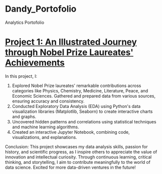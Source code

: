 # Dandy_Portofolio
Analytics Portofolio

# [Project 1: An Illustrated Journey through Nobel Prize Laureates' Achievements](https://app.datacamp.com/workspace/w/e8ce7142-5843-40a9-8188-202fc6ef6a40)
In this project, I:

1. Explored Nobel Prize laureates' remarkable contributions across categories like Physics, Chemistry, Medicine, Literature, Peace, and Economic Sciences.
Gathered and prepared data from various sources, ensuring accuracy and consistency.
2. Conducted Exploratory Data Analysis (EDA) using Python's data visualization libraries (Matplotlib, Seaborn) to create interactive charts and graphs.
3. Uncovered hidden patterns and correlations using statistical techniques and machine learning algorithms.
4. Created an interactive Jupyter Notebook, combining code, visualizations, and explanations.

Conclusion:
This project showcases my data analysis skills, passion for history, and scientific progress, as I inspire others to appreciate the value of innovation and intellectual curiosity. Through continuous learning, critical thinking, and storytelling, I aim to contribute meaningfully to the world of data science. Excited for more data-driven ventures in the future!
